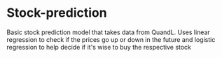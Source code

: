 # Stock-prediction
Basic stock prediction model that takes data from QuandL. Uses linear regression to check if the prices go up or down in the future and logistic regression to help decide if it's wise to buy the respective stock 
